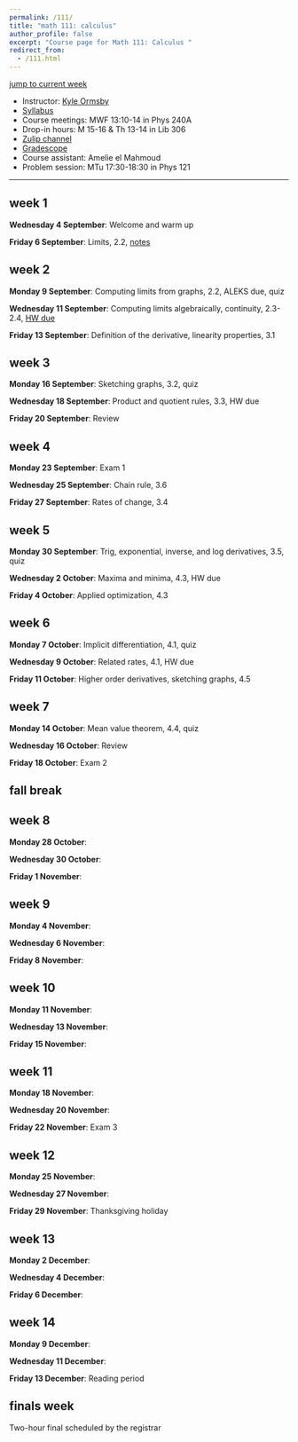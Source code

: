 ```yaml
---
permalink: /111/
title: "math 111: calculus"
author_profile: false
excerpt: "Course page for Math 111: Calculus "
redirect_from: 
  - /111.html
---
```


[jump to current week](#week-1)  

  - Instructor: [Kyle Ormsby](kyleormsby.github.io)
  - [Syllabus](/files/111/111F06_syllabus.pdf)
  - Course meetings: MWF 13:10-14 in Phys 240A
  - Drop-in hours: M 15-16 & Th 13-14 in Lib 306
  - [Zulip channel](https://math111f06-2024.zulipchat.com/)
  - [Gradescope](https://www.gradescope.com/courses/851194)
  - Course assistant: Amelie el Mahmoud
  - Problem session: MTu 17:30-18:30 in Phys 121

---

## week 1

**Wednesday 4 September**: Welcome and warm up

**Friday 6 September**: Limits, 2.2, [notes](/files/111/lectures/week01.friday.pdf)

## week 2

**Monday 9 September**: Computing limits from graphs, 2.2, ALEKS due, quiz

**Wednesday 11 September**: Computing limits algebraically, continuity, 2.3-2.4, [HW due](/files/111/hw/week02.pdf)

**Friday 13 September**: Definition of the derivative, linearity properties, 3.1

## week 3

**Monday 16 September**: Sketching graphs, 3.2, quiz

**Wednesday 18 September**: Product and quotient rules, 3.3, HW due

**Friday 20 September**: Review

## week 4

**Monday 23 September**: Exam 1

**Wednesday 25 September**: Chain rule, 3.6

**Friday 27 September**: Rates of change, 3.4

## week 5

**Monday 30 September**: Trig, exponential, inverse, and log derivatives, 3.5, quiz

**Wednesday 2 October**: Maxima and minima, 4.3, HW due

**Friday 4 October**: Applied optimization, 4.3

## week 6

**Monday 7 October**: Implicit differentiation, 4.1, quiz

**Wednesday 9 October**: Related rates, 4.1, HW due

**Friday 11 October**: Higher order derivatives, sketching graphs, 4.5

## week 7

**Monday 14 October**: Mean value theorem, 4.4, quiz

**Wednesday 16 October**: Review

**Friday 18 October**: Exam 2

## fall break

## week 8

**Monday 28 October**:

**Wednesday 30 October**:

**Friday 1 November**:

## week 9

**Monday 4 November**:

**Wednesday 6 November**:

**Friday 8 November**:

## week 10

**Monday 11 November**:

**Wednesday 13 November**:

**Friday 15 November**:

## week 11

**Monday 18 November**:

**Wednesday 20 November**:

**Friday 22 November**: Exam 3

## week 12

**Monday 25 November**:

**Wednesday 27 November**:

**Friday 29 November**: Thanksgiving holiday

## week 13

**Monday 2 December**:

**Wednesday 4 December**:

**Friday 6 December**:

## week 14

**Monday 9 December**:

**Wednesday 11 December**:

**Friday 13 December**: Reading period

## finals week

Two-hour final scheduled by the registrar